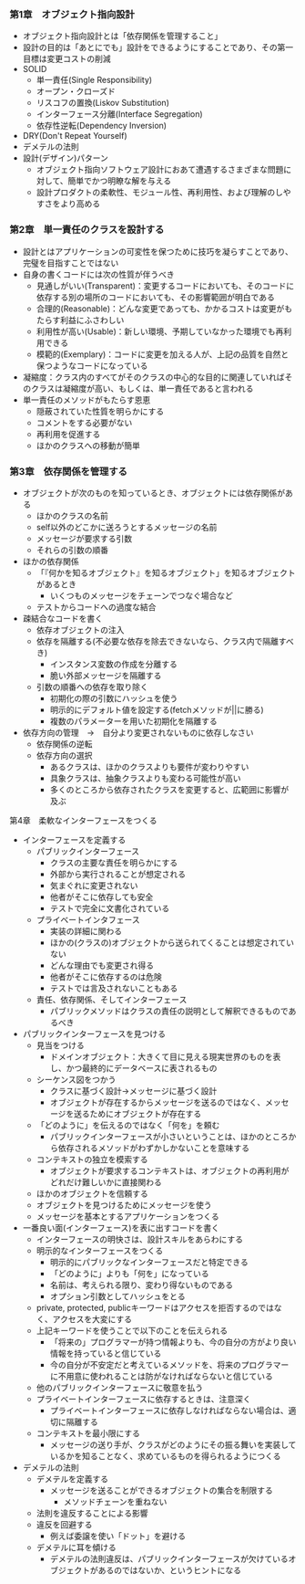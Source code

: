 ### 第1章　オブジェクト指向設計

* オブジェクト指向設計とは「依存関係を管理すること」
* 設計の目的は「あとにでも」設計をできるようにすることであり、その第一目標は変更コストの削減
* SOLID
  * 単一責任(Single Responsibility)
  * オープン・クローズド
  * リスコフの置換(Liskov Substitution)
  * インターフェース分離(Interface Segregation)
  * 依存性逆転(Dependency Inversion)
* DRY(Don't Repeat Yourself)
* デメテルの法則
* 設計(デザイン)パターン
  * オブジェクト指向ソフトウェア設計におあて遭遇するさまざまな問題に対して、簡単でかつ明瞭な解を与える
  * 設計プロダクトの柔軟性、モジュール性、再利用性、および理解のしやすさをより高める

### 第2章　単一責任のクラスを設計する

* 設計とはアプリケーションの可変性を保つために技巧を凝らすことであり、完璧を目指すことではない
* 自身の書くコードには次の性質が伴うべき
  * 見通しがいい(Transparent)：変更するコードにおいても、そのコードに依存する別の場所のコードにおいても、その影響範囲が明白である
  * 合理的(Reasonable)：どんな変更であっても、かかるコストは変更がもたらす利益にふさわしい
  * 利用性が高い(Usable)：新しい環境、予期していなかった環境でも再利用できる
  * 模範的(Exemplary)：コードに変更を加える人が、上記の品質を自然と保つようなコードになっている
* 凝縮度：クラス内のすべてがそのクラスの中心的な目的に関連していればそのクラスは凝縮度が高い、もしくは、単一責任であると言われる
* 単一責任のメソッドがもたらす恩恵
  * 隠蔽されていた性質を明らかにする
  * コメントをする必要がない
  * 再利用を促進する
  * ほかのクラスへの移動が簡単

### 第3章　依存関係を管理する
* オブジェクトが次のものを知っているとき、オブジェクトには依存関係がある
  * ほかのクラスの名前
  * self以外のどこかに送ろうとするメッセージの名前
  * メッセージが要求する引数
  * それらの引数の順番
* ほかの依存関係
  * 「『何かを知るオブジェクト』を知るオブジェクト」を知るオブジェクトがあるとき
    * いくつものメッセージをチェーンでつなぐ場合など
  * テストからコードへの過度な結合
* 疎結合なコードを書く
  * 依存オブジェクトの注入
  * 依存を隔離する(不必要な依存を除去できないなら、クラス内で隔離すべき)
    * インスタンス変数の作成を分離する
    * 脆い外部メッセージを隔離する
  * 引数の順番への依存を取り除く
    * 初期化の際の引数にハッシュを使う
    * 明示的にデフォルト値を設定する(fetchメソッドが||に勝る)
    * 複数のパラメーターを用いた初期化を隔離する
* 依存方向の管理　→　自分より変更されないものに依存しなさい
  * 依存関係の逆転
  * 依存方向の選択
    * あるクラスは、ほかのクラスよりも要件が変わりやすい
    * 具象クラスは、抽象クラスよりも変わる可能性が高い
    * 多くのところから依存されたクラスを変更すると、広範囲に影響が及ぶ

第4章　柔軟なインターフェースをつくる
* インターフェースを定義する
  * パブリックインターフェース
    * クラスの主要な責任を明らかにする
    * 外部から実行されることが想定される
    * 気まぐれに変更されない
    * 他者がそこに依存しても安全
    * テストで完全に文書化されている
  * プライベートインタフェース
    * 実装の詳細に関わる
    * ほかの(クラスの)オブジェクトから送られてくることは想定されていない
    * どんな理由でも変更され得る
    * 他者がそこに依存するのは危険
    * テストでは言及されないこともある
  * 責任、依存関係、そしてインターフェース
    * パブリックメソッドはクラスの責任の説明として解釈できるものであるべき
* パブリックインターフェースを見つける
  * 見当をつける
    * ドメインオブジェクト：大きくて目に見える現実世界のものを表し、かつ最終的にデータベースに表されるもの
  * シーケンス図をつかう
    * クラスに基づく設計→メッセージに基づく設計
    * オブジェクトが存在するからメッセージを送るのではなく、メッセージを送るためにオブジェクトが存在する
  * 「どのように」を伝えるのではなく「何を」を頼む
    * パブリックインターフェースが小さいということは、ほかのところから依存されるメソッドがわずかしかないことを意味する
  * コンテキストの独立を模索する
    * オブジェクトが要求するコンテキストは、オブジェクトの再利用がどれだけ難しいかに直接関わる
  * ほかのオブジェクトを信頼する
  * オブジェクトを見つけるためにメッセージを使う
  * メッセージを基本とするアプリケーションをつくる
* 一番良い面(インターフェース)を表に出すコードを書く
  * インターフェースの明快さは、設計スキルをあらわにする
  * 明示的なインターフェースをつくる
    * 明示的にパブリックなインターフェースだと特定できる
    * 「どのように」よりも「何を」になっている
    * 名前は、考えられる限り、変わり得ないものである
    * オプション引数としてハッシュをとる
  * private, protected, publicキーワードはアクセスを拒否するのではなく、アクセスを大変にする
  * 上記キーワードを使うことで以下のことを伝えられる
    * 「将来の」プログラマーが持つ情報よりも、今の自分の方がより良い情報を持っていると信じている
    * 今の自分が不安定だと考えているメソッドを、将来のプログラマーに不用意に使われることは防がなければならないと信じている
  * 他のパブリックインターフェースに敬意を払う
  * プライベートインターフェースに依存するときは、注意深く
    * プライベートインターフェースに依存しなければならない場合は、適切に隔離する
  * コンテキストを最小限にする
    * メッセージの送り手が、クラスがどのようにその振る舞いを実装しているかを知ることなく、求めているものを得られるようにつくる
* デメテルの法則
  * デメテルを定義する
    * メッセージを送ることができるオブジェクトの集合を制限する
      * メソッドチェーンを重ねない
  * 法則を違反することによる影響
  * 違反を回避する
    * 例えば委譲を使い「ドット」を避ける
  * デメテルに耳を傾ける
    * デメテルの法則違反は、パブリックインターフェースが欠けているオブジェクトがあるのではないか、というヒントになる
